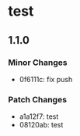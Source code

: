 # test

## 1.1.0

### Minor Changes

- 0f6111c: fix push

### Patch Changes

- a1a12f7: test
- 08120ab: test
